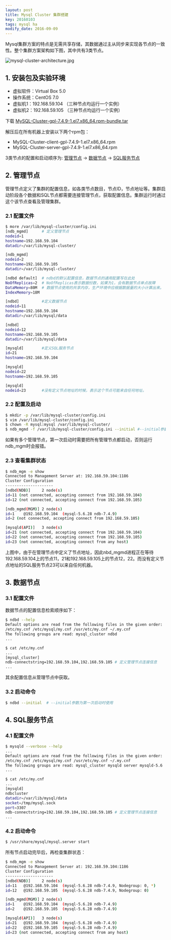 ```yaml
---
layout: post
title: Mysql Cluster 集群搭建
key: 20160103
tags: mysql ha
modify_date: 2016-09-09
---
```


Mysql集群方案的特点是无需共享存储，其数据通过主从同步来实现各节点的一致性。整个集群方案架构如下图，其中共有3类节点。

![mysql-cluster-architecture.jpg](http://lprincewhn.github.io/assets/images/mysql-cluster-architecture.jpg)

<!--more-->

## 1. 安装包及实验环境

- 虚拟软件：Virtual Box 5.0
- 操作系统：CentOS 7.0
- 虚拟机1：192.168.59.104 （三种节点均运行一个实例）
- 虚拟机2：192.168.59.105 （三种节点均运行一个实例）

下载 [MySQL-Cluster-gpl-7.4.9-1.el7.x86_64.rpm-bundle.tar](https://www.mysql.com/downloads/)

解压后在所有机器上安装以下两个rpm包：
- MySQL-Cluster-client-gpl-7.4.9-1.el7.x86_64.rpm
- MySQL-Cluster-server-gpl-7.4.9-1.el7.x86_64.rpm

3类节点的配置和启动顺序为: [管理节点](#管理节点) -> [数据节点](#数据节点) -> [SQL服务节点](#SQL服务节点)


## 2. 管理节点<span id="管理节点"></span>
管理节点定义了集群的配置信息，如各类节点数目，节点ID，节点地址等。集群启动阶段各个数据和SQL节点都需要连接管理节点，获取配置信息。集群运行时通过这个该节点查看及管理集群。

### 2.1 配置文件

``` bash
$ more /var/lib/mysql-cluster/config.ini
[ndb_mgmd]		# 定义管理节点
nodeid=1
hostname=192.168.59.104
datadir=/var/lib/mysql-cluster/

[ndb_mgmd]
nodeid=2
hostname=192.168.59.105
datadir=/var/lib/mysql-cluster/

[ndbd default]	# ndbd的默认配置信息，数据节点的通用配置写在此处
NoOfReplicas=2	# NoOfReplicas表示数据份数，如果为1，会有数据节点单点故障
DataMemory=80M	# 数据节点使用的共享内存，生产环境中应根据数据量的大小计算出来。
IndexMemory=18M

[ndbd]			#定义数据节点
nodeid=11
hostname=192.168.59.104
datadir=/var/lib/mysql/data

[ndbd]
nodeid=12
hostname=192.168.59.105
datadir=/var/lib/mysql/data

[mysqld]		#定义SQL服务节点
id=21
hostname=192.168.59.104

[mysqld]
nodeid=22
hostname=192.168.59.105

[mysqld]
nodeid=23		#没有定义节点地址的时候，表示这个节点可能来自任何地址。
```

### 2.2 配置及启动
``` bash
$ mkdir -p /var/lib/mysql-cluster/config.ini
$ vim /var/lib/mysql-cluster/config.ini
$ chown -R mysql:mysql /var/lib/mysql-cluster/
$ ndb_mgmd -f /var/lib/mysql-cluster/config.ini --initial #--initial参数为第一次启动时使用
```
如果有多个管理节点，第一次启动时需要把所有管理节点都启动，否则运行ndb_mgm时会报错。

### 2.3 查看集群状态
``` bash
$ ndb_mgm -e show
Connected to Management Server at: 192.168.59.104:1186
Cluster Configuration
---------------------
[ndbd(NDB)]     2 node(s)
id=11 (not connected, accepting connect from 192.168.59.104)
id=12 (not connected, accepting connect from 192.168.59.105)

[ndb_mgmd(MGM)] 2 node(s)
id=1    @192.168.59.104  (mysql-5.6.28 ndb-7.4.9)
id=2 (not connected, accepting connect from 192.168.59.105)

[mysqld(API)]   3 node(s)
id=21 (not connected, accepting connect from 192.168.59.104)
id=22 (not connected, accepting connect from 192.168.59.105)
id=23 (not connected, accepting connect from any host)
```
上图中，由于在管理节点中定义了节点地址，因此nbd_mgmd进程正在等待192.168.59.104上的节点11，21和192.168.59.105上的节点12，22。而没有定义节点地址的SQL服务节点23可以来自任何机器。

## 3. 数据节点<span id="数据节点"></span>
### 3.1 配置文件
数据节点的配置信息检索顺序如下：
``` bash
$ ndbd --help
Default options are read from the following files in the given order:
/etc/my.cnf /etc/mysql/my.cnf /usr/etc/my.cnf ~/.my.cnf
The following groups are read: mysql_cluster ndbd
...
```

``` bash
$ cat /etc/my.cnf
...
[mysql_cluster]
ndb-connectstring=192.168.59.104,192.168.59.105	# 定义管理节点连接信息
...
```
其余配置信息从管理节点中获取。

### 3.2 启动命令
``` bash
$ ndbd --initial  # --initial参数为第一次启动时使用
```

## 4. SQL服务节点<span id="服务节点"></span>
### 4.1 配置文件
``` bash
$ mysqld --verbose --help
...
Default options are read from the following files in the given order:
/etc/my.cnf /etc/mysql/my.cnf /usr/etc/my.cnf ~/.my.cnf
The following groups are read: mysql_cluster mysqld server mysqld-5.6
...
```
``` bash
$ cat /etc/my.cnf
...
[mysqld]
ndbcluster
datadir=/var/lib/mysql/data
socket=/tmp/mysql.sock
port=3307
ndb-connectstring=192.168.59.104,192.168.59.105 # 定义管理节点连接信息
...
```
### 4.2 启动命令
``` bash
$ /usr/share/mysql/mysql.server start
```

所有节点启动完毕后，再检查集群状态：
``` bash
$ ndb_mgm -e show
Connected to Management Server at: 192.168.59.104:1186
Cluster Configuration
---------------------
[ndbd(NDB)]     2 node(s)
id=11   @192.168.59.104  (mysql-5.6.28 ndb-7.4.9, Nodegroup: 0, *)
id=12   @192.168.59.105  (mysql-5.6.28 ndb-7.4.9, Nodegroup: 0)

[ndb_mgmd(MGM)] 2 node(s)
id=1    @192.168.59.104  (mysql-5.6.28 ndb-7.4.9)
id=2    @192.168.59.105  (mysql-5.6.28 ndb-7.4.9)

[mysqld(API)]   3 node(s)
id=21   @192.168.59.104  (mysql-5.6.28 ndb-7.4.9)
id=22   @192.168.59.105  (mysql-5.6.28 ndb-7.4.9)
id=23 (not connected, accepting connect from any host)
```
